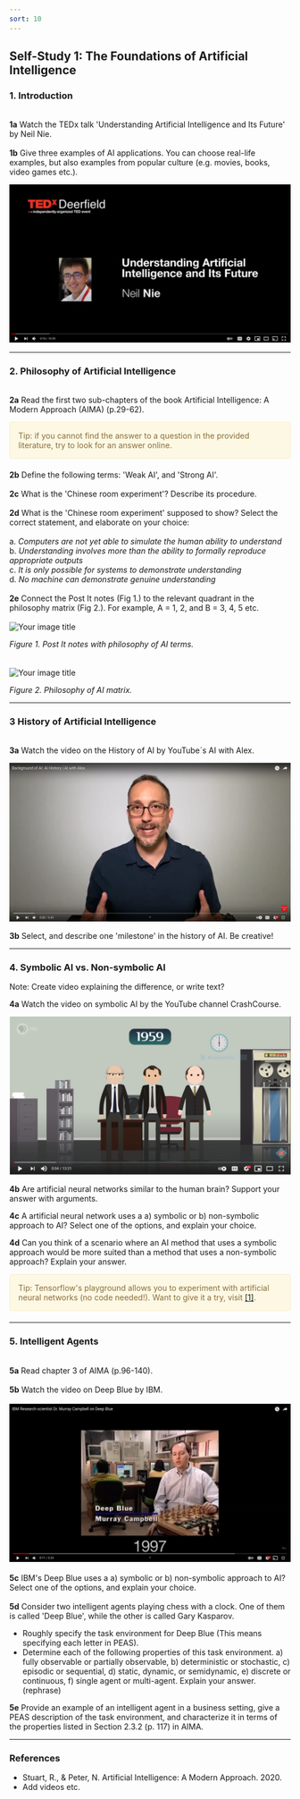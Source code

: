 ```yaml
---
sort: 10
---
```


## __Self-Study 1: The Foundations of Artificial Intelligence__

### __1. Introduction__
\
__1a__ Watch the TEDx talk 'Understanding Artificial Intelligence and Its Future' by Neil Nie.
\
\
__1b__ Give three examples of AI applications. You can choose real-life examples, but also examples from popular culture (e.g.
movies, books, video games etc.).

[![Video 1.](intro_ai.jpg)](https://www.youtube.com/watch?v=SN2BZswEWUA "Click on link to open video!")

***

### __2. Philosophy of Artificial Intelligence__
\
__2a__ Read the first two sub-chapters of the book Artificial Intelligence: A Modern Approach (AIMA) (p.29-62).

<div style="padding: 15px; border: 1px solid transparent; border-color: transparent; margin-bottom: 20px; border-radius: 4px; color: #8a6d3b;; background-color: #fcf8e3; border-color: #faebcc;">
Tip: if you cannot find the answer to a question in the provided literature, try to look for an answer online.
</div>   

__2b__ Define the following terms: 'Weak AI', and 'Strong AI'.
\
\
__2c__ What is the 'Chinese room experiment'? Describe its procedure.
\
\
__2d__ What is the 'Chinese room experiment' supposed to show? Select the correct statement, and elaborate on your choice:
\
\
a. *Computers are not yet able to simulate the human ability to understand*
\
b. *Understanding involves more than the ability to formally reproduce appropriate outputs*
\
c. *It is only possible for systems to demonstrate understanding*
\
d. *No machine can demonstrate genuine understanding*
\
\
__2e__ Connect the Post It notes (Fig 1.) to the relevant quadrant in the philosophy matrix (Fig 2.). For example, A = 1, 2, and  B = 3, 4, 5 etc.
\
\
<img src="https://raw.githubusercontent.com/BredaUniversity/AAI-DM/main/docs/Year1/BlockA/DT%26AI/post_it.jpg?token=ANZYLNEPDBNYF3PK4PUDJCDASKKS6" alt="Your image title" width="400"/>

*Figure 1. Post It notes with philosophy of AI terms.*
\
\
\
<img src="https://raw.githubusercontent.com/BredaUniversity/AAI-DM/main/docs/Year1/BlockA/DT%26AI/matrix.jpg?token=ANZYLNGDO4PNC2VNUQ5VX5DASKKU2" alt="Your image title" width="750"/>

*Figure 2. Philosophy of AI matrix.*

***

### __3 History of Artificial Intelligence__
\
__3a__ Watch the video on the History of AI by YouTube´s AI with Alex.

[![Video 2.](history_ai.jpg)](https://www.youtube.com/watch?v=JjQGKSOTHa4 "Click on link to open video!")

__3b__ Select, and describe one 'milestone' in the history of AI. Be creative!

***

### __4. Symbolic AI vs. Non-symbolic AI__

Note: Create video explaining the difference, or write text?

__4a__ Watch the video on symbolic AI by the YouTube channel CrashCourse.

[![Video 3.](symbolic_ai.jpg)](https://www.youtube.com/watch?v=WHCo4m2VOws "Click on link to open video!")

__4b__ Are artificial neural networks similar to the human brain? Support your answer with arguments.

__4c__ A artificial neural network uses a a) symbolic or b) non-symbolic approach to AI? Select one of the options, and explain
your choice.

__4d__ Can you think of a scenario where an AI method that uses a symbolic approach would be more suited than a method
that uses a non-symbolic approach? Explain your answer.

<div style="padding: 15px; border: 1px solid transparent; border-color: transparent; margin-bottom: 20px; border-radius: 4px; color: #8a6d3b;; background-color: #fcf8e3; border-color: #faebcc;">
Tip: Tensorflow's playground allows you to experiment with artificial neural networks (no code needed!). Want to give it a try, visit <a href="https://playground.tensorflow.org/#activation=tanh&batchSize=10&dataset=circle&regDataset=reg-plane&learningRate=0.03&regularizationRate=0&noise=0&networkShape=4,2&seed=0.12586&showTestData=false&discretize=false&percTrainData=50&x=true&y=true&xTimesY=false&xSquared=false&ySquared=false&cosX=false&sinX=false&cosY=false&sinY=false&collectStats=false&problem=classification&initZero=false&hideText=false/">[1]</a>.
</div>   

***

### __5. Intelligent Agents__
\
__5a__ Read chapter 3 of AIMA (p.96-140).
\
\
__5b__ Watch the video on Deep Blue by IBM.
\
\
[![Video 4.](deep_blue.jpg)](https://www.youtube.com/watch?v=KFSVZlkHHmM "Click on link to open video!")
\
\
__5c__ IBM's Deep Blue uses a a) symbolic or b) non-symbolic approach to AI? Select one of the options, and explain your
choice.
\
\
__5d__ Consider two intelligent agents playing chess with a clock. One of them is called 'Deep Blue', while the other
is called Gary Kasparov.
- Roughly specify the task environment for Deep Blue (This means specifying each letter in PEAS).
- Determine each of the following properties of this task environment. a) fully observable or partially observable,
  b) deterministic or stochastic, c) episodic or sequential, d) static, dynamic, or semidynamic,
  e) discrete or continuous, f) single agent or multi-agent. Explain your answer. (rephrase)

__5e__ Provide an example of an intelligent agent in a business setting, give a PEAS description of the task
environment, and characterize it in terms of the properties listed in Section 2.3.2 (p. 117) in AIMA.

***

### __References__

- Stuart, R., & Peter, N. Artificial Intelligence: A Modern Approach. 2020.
- Add videos etc.
